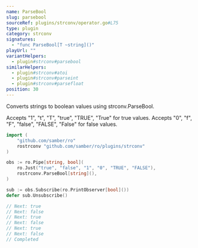 ```yaml
---
name: ParseBool
slug: parsebool
sourceRef: plugins/strconv/operator.go#L75
type: plugin
category: strconv
signatures:
  - "func ParseBool[T ~string]()"
playUrl: ""
variantHelpers:
  - plugin#strconv#parsebool
similarHelpers:
  - plugin#strconv#atoi
  - plugin#strconv#parseint
  - plugin#strconv#parsefloat
position: 30
---
```


Converts strings to boolean values using strconv.ParseBool.

Accepts "1", "t", "T", "true", "TRUE", "True" for true values.
Accepts "0", "f", "F", "false", "FALSE", "False" for false values.

```go
import (
    "github.com/samber/ro"
    rostrconv "github.com/samber/ro/plugins/strconv"
)

obs := ro.Pipe[string, bool](
    ro.Just("true", "false", "1", "0", "TRUE", "FALSE"),
    rostrconv.ParseBool[string](),
)

sub := obs.Subscribe(ro.PrintObserver[bool]())
defer sub.Unsubscribe()

// Next: true
// Next: false
// Next: true
// Next: false
// Next: true
// Next: false
// Completed
```